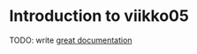 # Introduction to viikko05

TODO: write [great documentation](http://jacobian.org/writing/what-to-write/)
